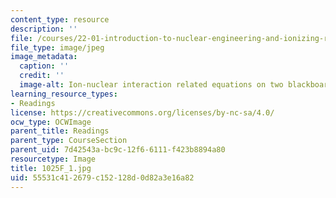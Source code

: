```yaml
---
content_type: resource
description: ''
file: /courses/22-01-introduction-to-nuclear-engineering-and-ionizing-radiation-fall-2016/55531c412679c152128d0d82a3e16a82_1025F_1.jpg
file_type: image/jpeg
image_metadata:
  caption: ''
  credit: ''
  image-alt: Ion-nuclear interaction related equations on two blackboards.
learning_resource_types:
- Readings
license: https://creativecommons.org/licenses/by-nc-sa/4.0/
ocw_type: OCWImage
parent_title: Readings
parent_type: CourseSection
parent_uid: 7d42543a-bc9c-12f6-6111-f423b8894a80
resourcetype: Image
title: 1025F_1.jpg
uid: 55531c41-2679-c152-128d-0d82a3e16a82
---
```

